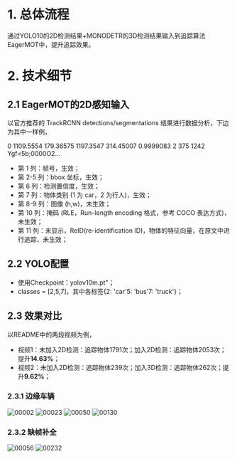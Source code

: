 # 1. 总体流程

通过YOLO10的2D检测结果+MONODETR的3D检测结果输入到追踪算法EagerMOT中，提升追踪效果。

# 2. 技术细节

## 2.1 EagerMOT的2D感知输入
以官方推荐的 TrackRCNN detections/segmentations 结果进行数据分析，下边为其中一样例，

0 1109.5554 179.36575 1197.3547 314.45007 0.9999083 2 375 1242 Ygf<5b;0000O2...

- 第 1 列：帧号，生效；
- 第 2-5 列：bbox 坐标，生效；
- 第 6 列：检测置信度，生效；
- 第 7 列：物体类别 (1 为 car，2 为行人)，生效；
- 第 8-9 列：图像 (h,w)，未生效；
- 第 10 列：掩码 (RLE，Run-length encoding 格式，参考 COCO 表达方式)，未生效；
- 第 11 列：未显示，ReID(re-identification ID)，物体的特征向量，在原文中进行追踪，未生效；

## 2.2 YOLO配置

- 使用Checkpoint：yolov10m.pt"；
- classes = [2,5,7]，其中各标签{2: 'car'5: 'bus'7: 'truck'}；

## 2.3 效果对比

以README中的两段视频为例，
- 视频1：未加入2D检测：追踪物体1791次；加入2D检测：追踪物体2053次；提升**14.63%**；
- 视频2：未加入2D检测：追踪物体239次；加入3D检测：追踪物体262次；提升**9.62%**；



### 2.3.1 边缘车辆

![00002](https://github.com/user-attachments/assets/694211c6-379c-404a-8b4c-a4dd8e500994)
![00023](https://github.com/user-attachments/assets/e2b388dc-38a5-413a-9427-e45a16a73866)
![00050](https://github.com/user-attachments/assets/4d78c30c-9728-4668-a8fe-76c2dac91709)
![00130](https://github.com/user-attachments/assets/6ed342da-9f86-42b7-beaa-2c28aa64a4c5)

### 2.3.2 缺帧补全 
![00056](https://github.com/user-attachments/assets/7cbbd5fc-fa1a-4686-85ca-e883b022485f)
![00232](https://github.com/user-attachments/assets/1bde02d5-1660-4ec0-9122-de99b13daf15)



